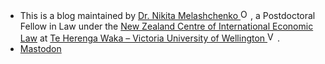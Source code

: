 - This is a blog maintained by <a href="https://orcid.org/0000-0003-0969-7724">Dr. Nikita Melashchenko <img alt="ORCID logo" src="https://info.orcid.org/wp-content/uploads/2019/11/orcid_16x16.png" style=display:inline-block width="16" height="16" /></a>, a Postdoctoral Fellow in Law under the <a href="https://www.wgtn.ac.nz/law/centres/nzciel">New Zealand Centre of International Economic Law</a> at <a href="https://www.wgtn.ac.nz">Te Herenga Waka – Victoria University of Wellington <img alt="VUW logo" src="https://s3.amazonaws.com/pro.brandkit.io/accounts/vuw/statics/BrandKit_Icons-01.svg" style=display:inline-block width="16" height="16" /></a>.
- <a rel="me" href="https://mastodon.nz/@n1k1ta">Mastodon</a>